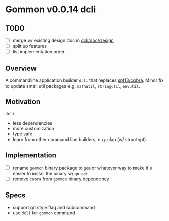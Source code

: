 # Gommon v0.0.14 dcli

## TODO

- [ ] merge w/ existing design doc in [dcli/doc/design](../../../dcli/doc/design)
- [ ] split up features
- [ ] list implementation order
 
## Overview

A commandline application builder `dcli` that replaces [spf13/cobra](https://github.com/spf13/cobra).
Minor fix to update small util packages e.g. `mathutil`, `stringutil`, `envutil`.

## Motivation

`dcli`

- less dependencies
- more customization
- type safe
- learn from other command line builders, e.g. clap (w/ structopt)

## Implementation

- [ ] rename `gommon` binary package to `gom` or whatever way to make it's easier to install the binary w/ `go get`
- [ ] remove `cobra` from `gommon` binary dependency

## Specs

- support git style flag and subcommand
- use `dcli` for `gommon` command